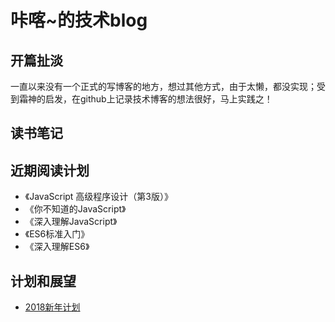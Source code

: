 # 咔喀~的技术blog

## 开篇扯淡
一直以来没有一个正式的写博客的地方，想过其他方式，由于太懒，都没实现；受到霜神的启发，在github上记录技术博客的想法很好，马上实践之！

## 读书笔记

## 近期阅读计划

* 《JavaScript 高级程序设计（第3版）》
* 《你不知道的JavaScript》
* 《深入理解JavaScript》
* 《ES6标准入门》 
* 《深入理解ES6》

## 计划和展望
* [2018新年计划](https://github.com/zengfxios/kaka-blog/blob/master/%E8%A7%84%E5%88%92%E5%92%8C%E5%B1%95%E6%9C%9B/2018%E6%96%B0%E5%B9%B4%E8%AE%A1%E5%88%92.md)



